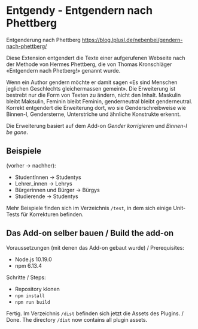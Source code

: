 # Entgendy - Entgendern nach Phettberg

Entgenderung nach Phettberg https://blog.lplusl.de/nebenbei/gendern-nach-phettberg/

Diese Extension entgendert die Texte einer aufgerufenen Webseite nach der Methode von Hermes Phettberg, die von Thomas Kronschläger «Entgendern nach Phetberg!» genannt wurde.

Wenn ein Author gendern möchte er damit sagen «Es sind Menschen jeglichen Geschlechts gleichermassen gemeint».
Die Erweiterung ist bestrebt nur die Form von Texten zu ändern, nicht den Inhalt. Maskulin bleibt Maksulin, Feminin bleibt Feminin, genderneutral bleibt genderneutral.
Korrekt entgendert die Erweiterung dort, wo sie Genderschreibweise wie Binnen-I, Gendersterne, Unterstriche und ähnliche Konstrukte erkennt.

Die Erweiterung basiert auf dem Add-on *Gender korrigieren* und *Binnen-I be gone*.


## Beispiele
(vorher -> nachher):

* StudentInnen -> Studentys
* Lehrer_innen -> Lehrys
* Bürgerinnen und Bürger -> Bürgys
* Studierende -> Studentys

Mehr Beispiele finden sich im Verzeichnis `/test`, in dem sich einige Unit-Tests für Korrekturen befinden.

## Das Add-on selber bauen / Build the add-on

Voraussetzungen (mit denen das Add-on gebaut wurde) / Prerequisites:
* Node.js 10.19.0
* npm 6.13.4

Schritte / Steps:
* Repository klonen
* `npm install`
* `npm run build`

Fertig. Im Verzeichnis `/dist` befinden sich jetzt die Assets des Plugins. / Done. The directory `/dist` now contains all plugin assets.
